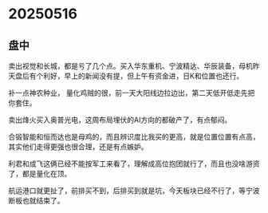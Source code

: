 # 20250516

## 盘中

卖出视觉和长城，都是亏了几个点。买入华东重机、宁波精达、华辰装备，母机昨天盘后有个利好，早上的新闻没有提，但上午有资金进，日K和位置也还行。

补一点神农种业， 量化鸡贼的很，前一天大阳线边拉边出，第二天低开低走先把你套住。

卖出烽火买入奥普光电，这周布局埋伏的AI方向的都破产了，有点郁闷。

合锻智能和恒而达也是母鸡的，而且辨识度比我买的更高，就是位置位置有点高，其实他们走得更强也很合理，还是有点嫉妒。

利君和成飞这俩已经不能按军工来看了，理解成高位抱团就行了，而且也没啥游资了，都是量化在顶。

航运港口就更扯了，前排买不到，后排买到就是坑，今天板块已经不行了，等宁波断板也就结束了。
